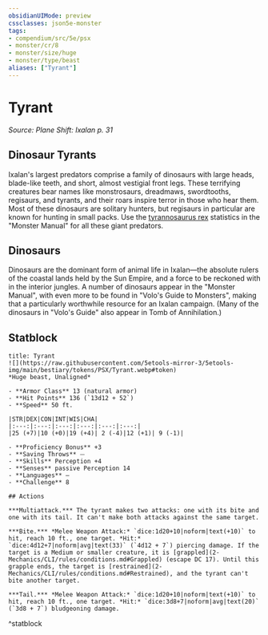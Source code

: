 ```yaml
---
obsidianUIMode: preview
cssclasses: json5e-monster
tags:
- compendium/src/5e/psx
- monster/cr/8
- monster/size/huge
- monster/type/beast
aliases: ["Tyrant"]
---
```

# Tyrant
*Source: Plane Shift: Ixalan p. 31*  

## Dinosaur Tyrants

Ixalan's largest predators comprise a family of dinosaurs with large heads, blade-like teeth, and short, almost vestigial front legs. These terrifying creatures bear names like monstrosaurs, dreadmaws, swordtooths, regisaurs, and tyrants, and their roars inspire terror in those who hear them. Most of these dinosaurs are solitary hunters, but regisaurs in particular are known for hunting in small packs. Use the [tyrannosaurus rex](2-Mechanics/CLI/bestiary/beast/tyrannosaurus-rex.md) statistics in the "Monster Manual" for all these giant predators.

## Dinosaurs

Dinosaurs are the dominant form of animal life in Ixalan—the absolute rulers of the coastal lands held by the Sun Empire, and a force to be reckoned with in the interior jungles. A number of dinosaurs appear in the "Monster Manual", with even more to be found in "Volo's Guide to Monsters", making that a particularly worthwhile resource for an Ixalan campaign. (Many of the dinosaurs in "Volo's Guide" also appear in Tomb of Annihilation.)

## Statblock

```ad-statblock
title: Tyrant
![](https://raw.githubusercontent.com/5etools-mirror-3/5etools-img/main/bestiary/tokens/PSX/Tyrant.webp#token)
*Huge beast, Unaligned*

- **Armor Class** 13 (natural armor)
- **Hit Points** 136 (`13d12 + 52`)
- **Speed** 50 ft.

|STR|DEX|CON|INT|WIS|CHA|
|:---:|:---:|:---:|:---:|:---:|:---:|
|25 (+7)|10 (+0)|19 (+4)| 2 (-4)|12 (+1)| 9 (-1)|

- **Proficiency Bonus** +3
- **Saving Throws** ⏤
- **Skills** Perception +4
- **Senses** passive Perception 14
- **Languages** —
- **Challenge** 8

## Actions

***Multiattack.*** The tyrant makes two attacks: one with its bite and one with its tail. It can't make both attacks against the same target.

***Bite.*** *Melee Weapon Attack:* `dice:1d20+10|noform|text(+10)` to hit, reach 10 ft., one target. *Hit:* `dice:4d12+7|noform|avg|text(33)` (`4d12 + 7`) piercing damage. If the target is a Medium or smaller creature, it is [grappled](2-Mechanics/CLI/rules/conditions.md#Grappled) (escape DC 17). Until this grapple ends, the target is [restrained](2-Mechanics/CLI/rules/conditions.md#Restrained), and the tyrant can't bite another target.

***Tail.*** *Melee Weapon Attack:* `dice:1d20+10|noform|text(+10)` to hit, reach 10 ft., one target. *Hit:* `dice:3d8+7|noform|avg|text(20)` (`3d8 + 7`) bludgeoning damage.
```
^statblock